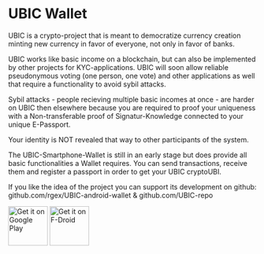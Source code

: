 # UBIC Wallet

UBIC is a crypto-project that is meant to democratize currency creation minting new currency in favor of everyone, not only in favor of banks. 

UBIC works like basic income on a blockchain, but can also be implemented by other projects for KYC-applications. UBIC will soon allow reliable pseudonymous voting (one person, one vote) and other applications as well that require a functionality to avoid sybil attacks.

Sybil attacks - people recieving multiple basic incomes at once - are harder on UBIC then elsewhere because you are required to proof your uniqueness with a Non-transferable proof of Signatur-Knowledge connected to your unique E-Passport. 

Your identity is NOT revealed that way to other participants of the system. 

The UBIC-Smartphone-Wallet is still in an early stage but does provide all basic functionalities a Wallet requires. You can send transactions, receive them and register a passport in order to get your UBIC cryptoUBI.

If you like the idea of the project you can support its development on github: github.com/rgex/UBIC-android-wallet &
github.com/UBIC-repo


[<img src="https://play.google.com/intl/en_us/badges/images/generic/en-play-badge.png"
     alt="Get it on Google Play"
     height="80">](https://play.google.com/store/apps/details?id=network.ubic.ubic)
[<img src="https://fdroid.gitlab.io/artwork/badge/get-it-on.png"
     alt="Get it on F-Droid"
     height="80">](https://f-droid.org/packages/network.ubic.ubic/)
